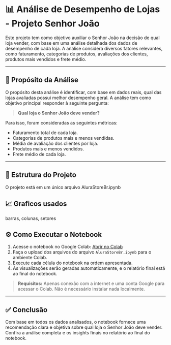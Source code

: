 # 📊 Análise de Desempenho de Lojas - Projeto Senhor João

Este projeto tem como objetivo auxiliar o Senhor João na decisão de qual loja vender, com base em uma análise detalhada dos dados de desempenho de cada loja. A análise considera diversos fatores relevantes, como faturamento, categorias de produtos, avaliações dos clientes, produtos mais vendidos e frete médio.

---

## 🎯 Propósito da Análise

O propósito desta análise é identificar, com base em dados reais, qual das lojas avaliadas possui melhor desempenho geral. A análise tem como objetivo principal responder à seguinte pergunta:

> **Qual loja o Senhor João deve vender?**

Para isso, foram consideradas as seguintes métricas:

- Faturamento total de cada loja.
- Categorias de produtos mais e menos vendidas.
- Média de avaliação dos clientes por loja.
- Produtos mais e menos vendidos.
- Frete médio de cada loja.

---

## 📁 Estrutura do Projeto

O projeto está em um único arquivo AluraStoreBr.ipynb

## 📈 Graficos usados
 barras,
 colunas,
 setores

## ⚙️ Como Executar o Notebook

1. Acesse o notebook no Google Colab: [Abrir no Colab](https://colab.research.google.com/)
2. Faça o upload dos arquivos do arquivo `AluraStoreBr.ipynb` para o ambiente Colab.
3. Execute cada célula do notebook na ordem apresentada.
4. As visualizações serão geradas automaticamente, e o relatório final está ao final do notebook.

> **Requisitos:** Apenas conexão com a internet e uma conta Google para acessar o Colab. Não é necessário instalar nada localmente.

---

## ✅ Conclusão

Com base em todos os dados analisados, o notebook fornece uma recomendação clara e objetiva sobre qual loja o Senhor João deve vender. Confira a análise completa e os insights finais no relatório ao final do notebook.

